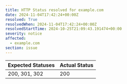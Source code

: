 ```yaml
---
title: HTTP Status resolved for example.com
date: 2024-11-04T17:42:24+00:00Z
resolved: True
resolvedWhen: 2024-11-04T17:42:24+00:00Z
resolvedStartTime: 2024-10-25T21:09:43.191474+00:00
severity: notice
affected:
  - example.com
section: issue
---
```


| Expected Statuses | Actual Status  |
|-------------------|----------------|
| 200, 301, 302 | 200 |
